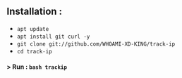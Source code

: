 

## Installation :

* `apt update`
* `apt install git curl -y`
* `git clone git://github.com/WHOAMI-XD-KING/track-ip`
* `cd track-ip`

#### > Run : `bash trackip`

